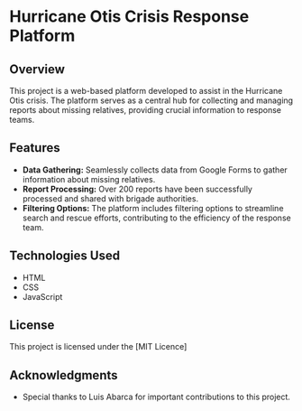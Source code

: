 # Hurricane Otis Crisis Response Platform

## Overview

This project is a web-based platform developed to assist in the Hurricane Otis crisis. The platform serves as a central hub for collecting and managing reports about missing relatives, providing crucial information to response teams.

## Features

- **Data Gathering:** Seamlessly collects data from Google Forms to gather information about missing relatives.
- **Report Processing:** Over 200 reports have been successfully processed and shared with brigade authorities.
- **Filtering Options:** The platform includes filtering options to streamline search and rescue efforts, contributing to the efficiency of the response team.

## Technologies Used

- HTML
- CSS
- JavaScript

## License

This project is licensed under the [MIT Licence]

## Acknowledgments

- Special thanks to Luis Abarca for important contributions to this project.

